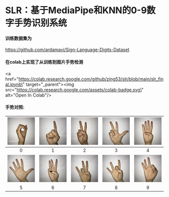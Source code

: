 # SLR：基于MediaPipe和KNN的0-9数字手势识别系统

#### 训练数据集为

https://github.com/ardamavi/Sign-Language-Digits-Dataset

#### 在colab上实现了从训练到图片手势检测

<a href=\"https://colab.research.google.com/github/zing53/slr/blob/main/slr_final.ipynb\" target=\"_parent\"><img src=\"https://colab.research.google.com/assets/colab-badge.svg\" alt=\"Open In Colab\"/></a>

#### 手势对照:

|<img src="data/dataset_samples/example_0.JPG">|<img src="data/dataset_samples/example_1.JPG">|<img src="data/dataset_samples/example_2.JPG">|<img src="data/dataset_samples/example_3.JPG">|<img src="data/dataset_samples/example_4.JPG">|
|:-:|:-:|:-:|:-:|:-:|
|0|1|2|3|4|
|<img src="data/dataset_samples/example_5.JPG">|<img src="data/dataset_samples/example_6.JPG">|<img src="data/dataset_samples/example_7.JPG">|<img src="data/dataset_samples/example_8.JPG">|<img src="data/dataset_samples/example_9.JPG">|
|5|6|7|8|9|


